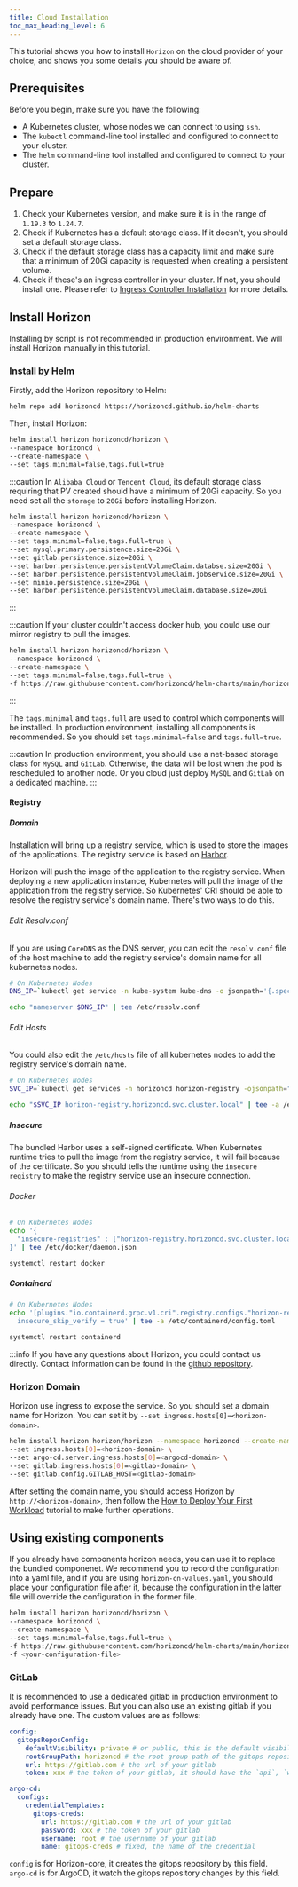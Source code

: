 ```yaml
---
title: Cloud Installation
toc_max_heading_level: 6
---
```


This tutorial shows you how to install `Horizon` on the cloud provider of your choice, and shows you some details you should be aware of.

## Prerequisites

Before you begin, make sure you have the following:

- A Kubernetes cluster, whose nodes we can connect to using `ssh`.
- The `kubectl` command-line tool installed and configured to connect to your cluster.
- The `helm` command-line tool installed and configured to connect to your cluster.

## Prepare

1. Check your Kubernetes version, and make sure it is in the range of `1.19.3` to `1.24.7`.
2. Check if Kubernetes has a default storage class. If it doesn't, you should set a default storage class.
3. Check if the default storage class has a capacity limit and make sure that a minimum of 20Gi capacity is requested when creating a persistent volume.
4. Check if these's an ingress controller in your cluster. If not, you should install one. Please refer to [Ingress Controller Installation](https://kubernetes.github.io/ingress-nginx/deploy) for more details.

## Install Horizon

Installing by script is not recommended in production environment. We will install Horizon manually in this tutorial.

### Install by Helm

Firstly, add the Horizon repository to Helm:

```bash
helm repo add horizoncd https://horizoncd.github.io/helm-charts
```

Then, install Horizon:

```bash
helm install horizon horizoncd/horizon \
--namespace horizoncd \
--create-namespace \
--set tags.minimal=false,tags.full=true
```

:::caution
In `Alibaba Cloud` or `Tencent Cloud`, its default storage class requiring that PV created should have a minimum of 20Gi capacity. So you need set all the `storage` to `20Gi` before installing Horizon.
  
```bash
helm install horizon horizoncd/horizon \
--namespace horizoncd \
--create-namespace \
--set tags.minimal=false,tags.full=true \
--set mysql.primary.persistence.size=20Gi \
--set gitlab.persistence.size=20Gi \
--set harbor.persistence.persistentVolumeClaim.databse.size=20Gi \
--set harbor.persistence.persistentVolumeClaim.jobservice.size=20Gi \
--set minio.persistence.size=20Gi \
--set harbor.persistence.persistentVolumeClaim.database.size=20Gi
```

:::

:::caution
If your cluster couldn't access docker hub, you could use our mirror registry to pull the images.

```bash
helm install horizon horizoncd/horizon \
--namespace horizoncd \
--create-namespace \
--set tags.minimal=false,tags.full=true \
-f https://raw.githubusercontent.com/horizoncd/helm-charts/main/horizon-cn-values.yaml
```

:::

The `tags.minimal` and `tags.full` are used to control which components will be installed. In production environment, installing all components is recommended. So you should set `tags.minimal=false` and `tags.full=true`.

:::caution
In production environment, you should use a net-based storage class for `MySQL` and `GitLab`. Otherwise, the data will be lost when the pod is rescheduled to another node. Or you cloud just deploy `MySQL` and `GitLab` on a dedicated machine.
:::



#### Registry

##### Domain

Installation will bring up a registry service, which is used to store the images of the applications. The registry service is based on [Harbor](https://goharbor.io/).

Horizon will push the image of the application to the registry service. When deploying a new application instance, Kubernetes will pull the image of the application from the registry service. So Kubernetes' CRI should be able to resolve the registry service's domain name. There's two ways to do this.

###### Edit Resolv.conf

If you are using `CoreDNS` as the DNS server, you can edit the `resolv.conf` file of the host machine to add the registry service's domain name for all kubernetes nodes.

```bash
# On Kubernetes Nodes
DNS_IP=`kubectl get service -n kube-system kube-dns -o jsonpath='{.spec.clusterIP}'`

echo "nameserver $DNS_IP" | tee /etc/resolv.conf
```

###### Edit Hosts

You could also edit the `/etc/hosts` file of all kubernetes nodes to add the registry service's domain name.

```bash
# On Kubernetes Nodes
SVC_IP=`kubectl get services -n horizoncd horizon-registry -ojsonpath="{.spec.clusterIP}"`

echo "$SVC_IP horizon-registry.horizoncd.svc.cluster.local" | tee -a /etc/hosts
```

##### Insecure

The bundled Harbor uses a self-signed certificate. When Kubernetes runtime tries to pull the image from the registry service, it will fail because of the certificate. So you should tells the runtime using the `insecure registry` to make the registry service use an insecure connection.

###### Docker

```bash
# On Kubernetes Nodes
echo '{
  "insecure-registries" : ["horizon-registry.horizoncd.svc.cluster.local"]
}' | tee /etc/docker/daemon.json

systemctl restart docker
```

##### Containerd

```bash
# On Kubernetes Nodes
echo '[plugins."io.containerd.grpc.v1.cri".registry.configs."horizon-registry.horizoncd.svc.cluster.local".tls]
  insecure_skip_verify = true' | tee -a /etc/containerd/config.toml

systemctl restart containerd
```

:::info
If you have any questions about Horizon, you could contact us directly. Contact information can be found in the [github repository](https://github.com/horizoncd/horizon).

### Horizon Domain

Horizon use ingress to expose the service. So you should set a domain name for Horizon. You can set it by `--set ingress.hosts[0]=<horizon-domain>`.

```bash
helm install horizon horizon/horizon --namespace horizoncd --create-namespace --set tags.minimal=false,tags.full=true \
--set ingress.hosts[0]=<horizon-domain> \
--set argo-cd.server.ingress.hosts[0]=<argocd-domain> \
--set gitlab.ingress.hosts[0]=<gitlab-domain> \
--set gitlab.config.GITLAB_HOST=<gitlab-domain>
```

After setting the domain name, you should access Horizon by `http://<horizon-domain>`, then follow the [How to Deploy Your First Workload](/docs/tutorials/how-to-deploy-your-first-workload) tutorial to make further operations.

## Using existing components

If you already have components horizon needs, you can use it to replace the bundled componenet. We recommend you to record the configuration into a yaml file, and if you are using `horizon-cn-values.yaml`, you should place your configuration file after it, because the configuration in the latter file will override the configuration in the former file.

```bash
helm install horizon horizoncd/horizon \
--namespace horizoncd \
--create-namespace \
--set tags.minimal=false,tags.full=true \
-f https://raw.githubusercontent.com/horizoncd/helm-charts/main/horizon-cn-values.yaml \
-f <your-configuration-file>
```

### GitLab

It is recommended to use a dedicated gitlab in production environment to avoid performance issues. But you can also use an existing gitlab if you already have one. The custom values are as follows:

```yaml
config:
  gitopsReposConfig:
    defaultVisibility: private # or public, this is the default visibility of the gitops repository created by Horizon
    rootGroupPath: horizoncd # the root group path of the gitops repository created by Horizon, you should create this group in your gitlab
    url: https://gitlab.com # the url of your gitlab
    token: xxx # the token of your gitlab, it should have the `api`, `write` and `read` scope

argo-cd:
  configs:
    credentialTemplates:
      gitops-creds:
        url: https://gitlab.com # the url of your gitlab
        password: xxx # the token of your gitlab
        username: root # the username of your gitlab
        name: gitops-creds # fixed, the name of the credential
```

`config` is for Horizon-core, it creates the gitops repository by this field. `argo-cd` is for ArgoCD, it watch the gitops repository changes by this field.
